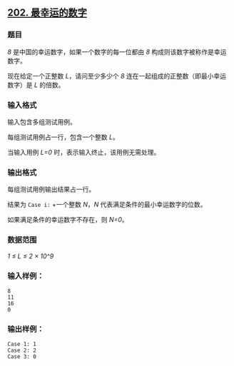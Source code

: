 ## [202. 最幸运的数字](https://www.acwing.com/problem/content/204/)

### 题目

*8* 是中国的幸运数字，如果一个数字的每一位都由 *8* 构成则该数字被称作是幸运数字。

现在给定一个正整数 *L*，请问至少多少个 *8* 连在一起组成的正整数（即最小幸运数字）是 *L* 的倍数。

### 输入格式

输入包含多组测试用例。

每组测试用例占一行，包含一个整数 *L*。

当输入用例 *L=0* 时，表示输入终止，该用例无需处理。

### 输出格式

每组测试用例输出结果占一行。

结果为 `Case i:` +一个整数 *N*，*N* 代表满足条件的最小幸运数字的位数。

如果满足条件的幸运数字不存在，则 *N=0*。

### 数据范围

*1 ≤ L ≤ 2 × 10^9*

### 输入样例：

```
8
11
16
0
```

### 输出样例：

```
Case 1: 1
Case 2: 2
Case 3: 0
```
